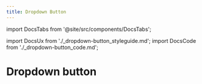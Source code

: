```yaml
---
title: Dropdown Button
---
```


import DocsTabs from '@site/src/components/DocsTabs';

import DocsUx from './\_dropdown-button_styleguide.md';
import DocsCode from './\_dropdown-button_code.md';

# Dropdown button

<DocsTabs styleguide={DocsUx} code={DocsCode} />
